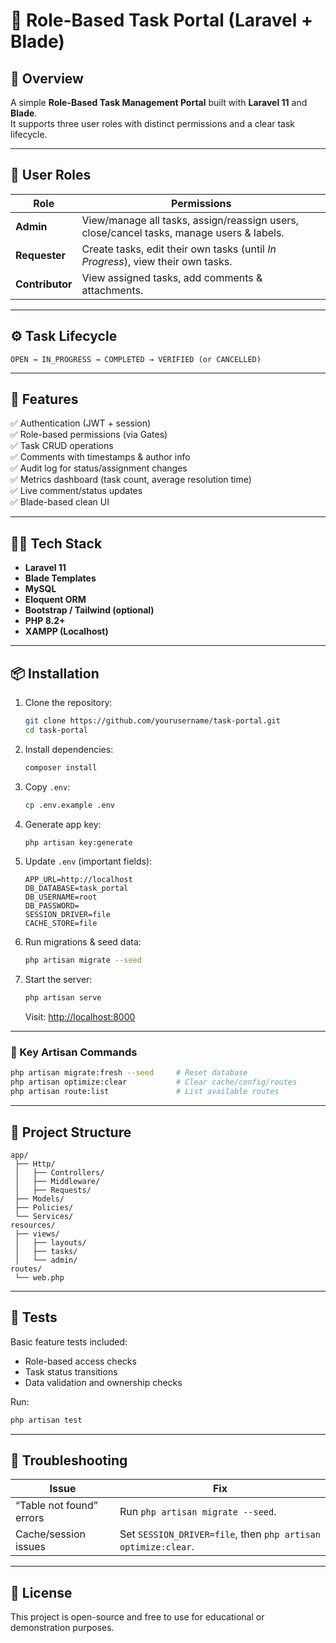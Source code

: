 # 🧭 Role-Based Task Portal (Laravel + Blade)

## 📘 Overview
A simple **Role-Based Task Management Portal** built with **Laravel 11** and **Blade**.  
It supports three user roles with distinct permissions and a clear task lifecycle.  

---

## 👥 User Roles

| Role | Permissions |
|------|--------------|
| **Admin** | View/manage all tasks, assign/reassign users, close/cancel tasks, manage users & labels. |
| **Requester** | Create tasks, edit their own tasks (until *In Progress*), view their own tasks. |
| **Contributor** | View assigned tasks, add comments & attachments. |

---

## ⚙️ Task Lifecycle
```
OPEN → IN_PROGRESS → COMPLETED → VERIFIED (or CANCELLED)
```

---

## 🚀 Features

✅ Authentication (JWT + session)  
✅ Role-based permissions (via Gates)  
✅ Task CRUD operations  
✅ Comments with timestamps & author info  
✅ Audit log for status/assignment changes  
✅ Metrics dashboard (task count, average resolution time)  
✅ Live comment/status updates  
✅ Blade-based clean UI  

---

## 🧑‍💻 Tech Stack

- **Laravel 11**
- **Blade Templates**
- **MySQL**
- **Eloquent ORM**
- **Bootstrap / Tailwind (optional)**
- **PHP 8.2+**
- **XAMPP (Localhost)**

---

## 📦 Installation

1. Clone the repository:
   ```bash
   git clone https://github.com/yourusername/task-portal.git
   cd task-portal
   ```

2. Install dependencies:
   ```bash
   composer install
   ```

3. Copy `.env`:
   ```bash
   cp .env.example .env
   ```

4. Generate app key:
   ```bash
   php artisan key:generate
   ```

5. Update `.env` (important fields):
   ```env
   APP_URL=http://localhost
   DB_DATABASE=task_portal
   DB_USERNAME=root
   DB_PASSWORD=
   SESSION_DRIVER=file
   CACHE_STORE=file
   ```

6. Run migrations & seed data:
   ```bash
   php artisan migrate --seed
   ```

7. Start the server:
   ```bash
   php artisan serve
   ```
   Visit: [http://localhost:8000](http://localhost:8000)

---

### 🔸 Key Artisan Commands
```bash
php artisan migrate:fresh --seed     # Reset database
php artisan optimize:clear           # Clear cache/config/routes
php artisan route:list               # List available routes
```

---

## 🧠 Project Structure
```
app/
 ├── Http/
 │   ├── Controllers/
 │   ├── Middleware/
 │   ├── Requests/
 ├── Models/
 ├── Policies/
 └── Services/
resources/
 ├── views/
 │   ├── layouts/
 │   ├── tasks/
 │   └── admin/
routes/
 └── web.php
```

---

## 🧪 Tests
Basic feature tests included:
- Role-based access checks
- Task status transitions
- Data validation and ownership checks

Run:
```bash
php artisan test
```

---

## 🧰 Troubleshooting

| Issue | Fix |
|-------|-----|
| “Table not found” errors | Run `php artisan migrate --seed`. |
| Cache/session issues | Set `SESSION_DRIVER=file`, then `php artisan optimize:clear`. |

---

## 📜 License
This project is open-source and free to use for educational or demonstration purposes.
